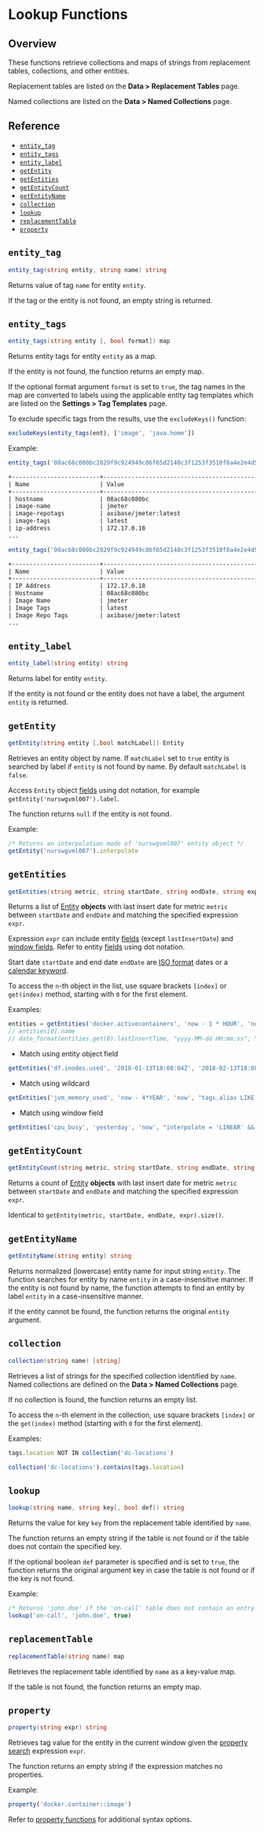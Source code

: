 # Lookup Functions

## Overview

These functions retrieve collections and maps of strings from replacement tables, collections, and other entities.

Replacement tables are listed on the **Data > Replacement Tables** page.

Named collections are listed on the **Data > Named Collections** page.

## Reference

* [`entity_tag`](#entity_tag)
* [`entity_tags`](#entity_tags)
* [`entity_label`](#entity_label)
* [`getEntity`](#getentity)
* [`getEntities`](#getentities)
* [`getEntityCount`](#getentitycount)
* [`getEntityName`](#getentityname)
* [`collection`](#collection)
* [`lookup`](#lookup)
* [`replacementTable`](#replacementtable)
* [`property`](#property)

## `entity_tag`

```csharp
entity_tag(string entity, string name) string
```

Returns value of tag `name` for entity `entity`.

If the tag or the entity is not found, an empty string is returned.

## `entity_tags`

```csharp
entity_tags(string entity [, bool format]) map
```

Returns entity tags for entity `entity` as a map.

If the entity is not found, the function returns an empty map.

If the optional format argument `format` is set to `true`, the tag names in the map are converted to labels using the applicable entity tag templates which are listed on the **Settings > Tag Templates** page.

To exclude specific tags from the results, use the `excludeKeys()` function:

```javascript
excludeKeys(entity_tags(ent), ['image', 'java.home'])
```

Example:

```javascript
entity_tags('08ac68c080bc2829f9c924949c86f65d2140c3f1253f3510f8a4e2e4d5219e2b')
```

```txt
+-------------------------+----------------------------------------------+
| Name                    | Value                                        |
+-------------------------+----------------------------------------------+
| hostname                | 08ac68c080bc                                 |
| image-name              | jmeter                                       |
| image-repotags          | axibase/jmeter:latest                        |
| image-tags              | latest                                       |
| ip-address              | 172.17.0.18                                  |
...
```

```javascript
entity_tags('08ac68c080bc2829f9c924949c86f65d2140c3f1253f3510f8a4e2e4d5219e2b', true)
```

```txt
+-------------------------+----------------------------------------------+
| Name                    | Value                                        |
+-------------------------+----------------------------------------------+
| IP Address              | 172.17.0.18                                  |
| Hostname                | 08ac68c080bc                                 |
| Image Name              | jmeter                                       |
| Image Tags              | latest                                       |
| Image Repo Tags         | axibase/jmeter:latest                        |
...
```

## `entity_label`

```csharp
entity_label(string entity) string
```

Returns label for entity `entity`.

If the entity is not found or the entity does not have a label, the argument `entity` is returned.

## `getEntity`

```csharp
getEntity(string entity [,bool matchLabel]) Entity
```

Retrieves an entity object by name. If `matchLabel` set to `true` entity is searched by label if `entity` is not found by name. By default `matchLabel` is `false`.

Access `Entity` object [fields](entity-fields.md) using dot notation, for example `getEntity('nurswgvml007').label`.

The function returns `null` if the entity is not found.

Example:

```javascript
/* Returns an interpolation mode of 'nurswgvml007' entity object */
getEntity('nurswgvml007').interpolate
```

## `getEntities`

```csharp
getEntities(string metric, string startDate, string endDate, string expr) [Entity]
```

Returns a list of [Entity](entity-fields.md) **objects** with last insert date for metric `metric` between `startDate` and `endDate` and matching the specified expression `expr`.

Expression `expr` can include entity [fields](../api/meta/entity/list.md#fields) (except `lastInsertDate`) and [window fields](window.md#window-fields). Refer to entity [fields](entity-fields.md) using dot notation.

Start date `startDate` and end date `endDate` are [ISO format](../shared/date-format.md) dates or a [calendar keyword](../shared/calendar.md#keywords).

To access the `n`-th object in the list, use square brackets `[index]` or `get(index)` method, starting with `0` for the first element.

Examples:

```javascript
entities = getEntities('docker.activecontainers', 'now - 1 * HOUR', 'now', "tags.status != 'deleted'")
// entities[0].name
// date_format(entities.get(0).lastInsertTime, "yyyy-MM-dd HH:mm:ss", "UTC")
```

* Match using entity object field

```javascript
getEntities('df.inodes.used', '2018-01-13T18:08:04Z', '2018-02-13T18:08:04Z', "enabled=true")
```

* Match using wildcard

```javascript
getEntities('jvm_memory_used', 'now - 4*YEAR', 'now', "tags.alias LIKE '00*'")
```

* Match using window field

```javascript
getEntities('cpu_busy', 'yesterday', 'now', "interpolate = 'LINEAR' && tags.app = '" + entity.tags.app + "'")
```

## `getEntityCount`

```csharp
getEntityCount(string metric, string startDate, string endDate, string expr) integer
```

Returns a count of [Entity](entity-fields.md) **objects** with last insert date for metric `metric` between `startDate` and `endDate` and matching the specified expression `expr`.

Identical to `getEntity(metric, startDate, endDate, expr).size()`.

## `getEntityName`

```csharp
getEntityName(string entity) string
```

Returns normalized (lowercase) entity name for input string `entity`. The function searches for entity by name `entity` in a case-insensitive manner. If the entity is not found by name, the function attempts to find an entity by label `entity` in a case-insensitive manner.

If the entity cannot be found, the function returns the original `entity` argument.

## `collection`

```csharp
collection(string name) [string]
```

Retrieves a list of strings for the specified collection identified by `name`. Named collections are defined on the **Data > Named Collections** page.

If no collection is found, the function returns an empty list.

To access the `n`-th element in the collection, use square brackets `[index]` or the `get(index)` method (starting with `0` for the first element).

Examples:

```javascript
tags.location NOT IN collection('dc-locations')
```

```javascript
collection('dc-locations').contains(tags.location)
```

## `lookup`

```csharp
lookup(string name, string key[, bool def]) string
```

Returns the value for key `key` from the replacement table identified by `name`.

The function returns an empty string if the table is not found or if the table does not contain the specified key.

If the optional boolean `def` parameter is specified and is set to `true`, the function returns the original argument key in case the table is not found or if the key is not found.

Example:

```javascript
/* Returns 'john.doe' if the 'on-call' table does not contain an entry for 'john.doe' */
lookup('on-call', 'john.doe', true)
```

## `replacementTable`

```csharp
replacementTable(string name) map
```

Retrieves the replacement table identified by `name` as a key-value map.

If the table is not found, the function returns an empty map.

## `property`

```csharp
property(string expr) string
```

Retrieves tag value for the entity in the current window given the [property search](property-search.md) expression `expr`.

The function returns an empty string if the expression matches no properties.

Example:

```javascript
property('docker.container::image')
```

Refer to [property functions](functions-property.md#property) for additional syntax options.